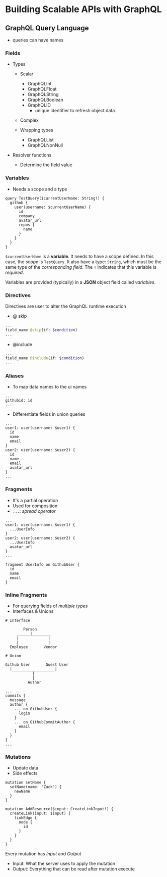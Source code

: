 # Building Scalable APIs with GraphQL

## GraphQL Query Language

* queries can have names

### Fields

* Types

  * Scalar
    * GraphQLInt
    * GraphQLFloat
    * GraphQLString
    * GraphQLBoolean
    * GraphQLID
      * unique identifier to refresh object data
  * Complex

  * Wrapping types
    * GraphQLList
    * GraphQLNonNull

* Resolver functions
  * Determine the field value

### Variables

* Needs a scope and a type

```grapql
query TestQuery($currentUserName: String!) {
  github {
    user(username: $currentUserName) {
      id
      company
      avatar_url
      repos {
        name
      }
    }
  }
}
```

`$currentUserName` is a **variable**. It needs to have a scope defined. In this case, the _scope_ is `TestQuery`. It also have a type: `String`, which must be the same type of the _corresponding field_. The `!` indicates that this variable is _required_.

Variables are provided (typically) in a **JSON** object field called _variables_.

### Directives

Directives are user to alter the GraphQL runtime execution

* @ skip

```graphql
...
field_name @skip(if: $condition)
...
```

* @include

```graphql
...
field_name @include(if: $condition)
...
```

### Aliases

* To map data names to the ui names

```
...
githubid: id
...
```

* Differentiate fields in union queries

```
...
user1: user(username: $user1) {
  id
  name
  email
}
user2: user(username: $user2) {
  id
  name
  email
  avatar_url
}
...
```

### Fragments

* It's a partial operation
* Used for composition
* `...`: _spread operator_

```
...
user1: user(username: $user1) {
  ...UserInfo
}
user2: user(username: $user2) {
  ...UserInfo
  avatar_url
}
...

fragment UserInfo on GithubUser {
  id
  name
  email
}
```

### Inline Fragments

* For querying fields of _multiple types_
* Interfaces & Unions

```
# Interface

        Person
     ______|________
     |             |
     |             |
  Employee       Vendor
```

```
# Union

Github User       Guest User
  |___________________|
            |
            |
          Author
```

```
...
commits {
  message
  author {
    ... on GithubUser {
      login
    }
    ... on GithubCommitAuthor {
      email
    }
  }
}
...
```

### Mutations

* Update data
* Side effects

```
mutation setName {
  setName(name: "Zuck") {
    newName
  }
}

mutation AddResource($input: CreateLinkInput!) {
  createLink(input: $input) {
    linkEdge {
      node {
        id
      }
    }
  }
}
```

Every mutation has _Input_ and _Output_

* Input: What the server uses to apply the mutation
* Output: Everything that can be read after mutation execute
